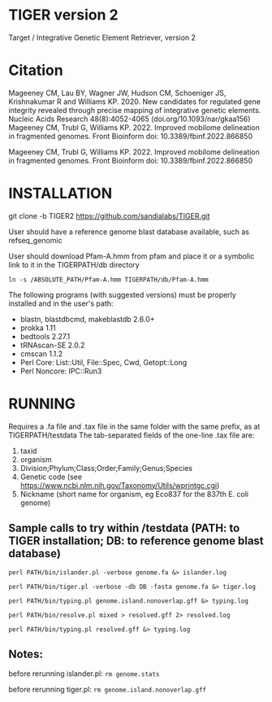 # TIGER version 2
Target / Integrative Genetic Element Retriever, version 2

# Citation
Mageeney CM, Lau BY, Wagner JW, Hudson CM, Schoeniger JS, Krishnakumar R and Williams KP. 2020. New candidates for regulated gene integrity revealed through precise mapping of integrative genetic elements. Nucleic Acids Research 48(8):4052-4065 (doi.org/10.1093/nar/gkaa156)
Mageeney CM, Trubl G, Williams KP. 2022. Improved mobilome delineation in fragmented genomes. Front Bioinform doi: 10.3389/fbinf.2022.866850

Mageeney CM, Trubl G, Williams KP. 2022. Improved mobilome delineation in fragmented genomes. Front Bioinform doi: 10.3389/fbinf.2022.866850

# INSTALLATION
git clone -b TIGER2 https://github.com/sandialabs/TIGER.git

User should have a reference genome blast database available, such as refseq_genomic

User should download Pfam-A.hmm from pfam and place it or a symbolic link to it in the TIGERPATH/db directory

```ln -s /ABSOLUTE_PATH/Pfam-A.hmm TIGERPATH/db/Pfam-A.hmm```

The following programs (with suggested versions) must be properly installed and in the user's path:
* blastn, blastdbcmd, makeblastdb 2.6.0+
* prokka 1.11
* bedtools 2.27.1
* tRNAscan-SE 2.0.2
* cmscan 1.1.2
* Perl Core: List::Util, File::Spec, Cwd, Getopt::Long
* Perl Noncore: IPC::Run3

# RUNNING
Requires a .fa file and .tax file in the same folder with the same prefix, as at TIGERPATH/testdata
The tab-separated fields of the one-line .tax file are: 
 1. taxid
 2. organism
 3. Division;Phylum;Class;Order;Family;Genus;Species
 4. Genetic code (see https://www.ncbi.nlm.nih.gov/Taxonomy/Utils/wprintgc.cgi)
 5. Nickname (short name for organism, eg Eco837 for the 837th E. coli genome)

## Sample calls to try within /testdata (PATH: to TIGER installation; DB: to reference genome blast database)

```perl PATH/bin/islander.pl -verbose genome.fa &> islander.log```

```perl PATH/bin/tiger.pl -verbose -db DB -fasta genome.fa &> tiger.log```

```perl PATH/bin/typing.pl genome.island.nonoverlap.gff &> typing.log```

```perl PATH/bin/resolve.pl mixed > resolved.gff 2> resolved.log```

```perl PATH/bin/typing.pl resolved.gff &> typing.log```

## Notes:
before rerunning islander.pl: ```rm genome.stats```

before rerunning tiger.pl: ```rm genome.island.nonoverlap.gff```
